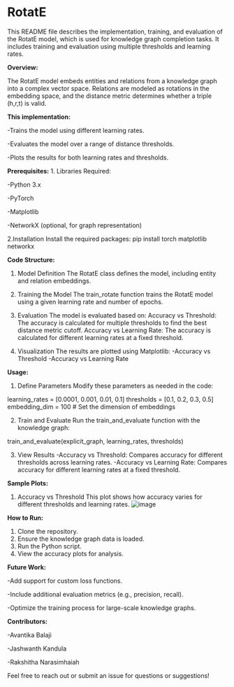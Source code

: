 # RotatE
This README file describes the implementation, training, and evaluation of the RotatE model, which is used for knowledge graph completion tasks. It includes training and evaluation using multiple thresholds and learning rates.

**Overview:**

The RotatE model embeds entities and relations from a knowledge graph into a complex vector space. Relations are modeled as rotations in the embedding space, and the distance metric determines whether a triple (h,r,t) is valid.


**This implementation:**

-Trains the model using different learning rates.

-Evaluates the model over a range of distance thresholds.

-Plots the results for both learning rates and thresholds.


**Prerequisites:** 1. Libraries Required:

-Python 3.x

-PyTorch

-Matplotlib

-NetworkX (optional, for graph representation)

2.Installation
Install the required packages:
pip install torch matplotlib networkx


**Code Structure:**
1. Model Definition
The RotatE class defines the model, including entity and relation embeddings.

2. Training the Model
The train_rotate function trains the RotatE model using a given learning rate and number of epochs.

3. Evaluation
The model is evaluated based on:
Accuracy vs Threshold: The accuracy is calculated for multiple thresholds to find the best distance metric cutoff.
Accuracy vs Learning Rate: The accuracy is calculated for different learning rates at a fixed threshold.

4. Visualization
The results are plotted using Matplotlib:
-Accuracy vs Threshold
-Accuracy vs Learning Rate


**Usage:**
1. Define Parameters
Modify these parameters as needed in the code:

learning_rates = [0.0001, 0.001, 0.01, 0.1]
thresholds = [0.1, 0.2, 0.3, 0.5]
embedding_dim = 100  # Set the dimension of embeddings

2. Train and Evaluate
Run the train_and_evaluate function with the knowledge graph:

train_and_evaluate(explicit_graph, learning_rates, thresholds)

3. View Results
-Accuracy vs Threshold: Compares accuracy for different thresholds across learning rates.
-Accuracy vs Learning Rate: Compares accuracy for different learning rates at a fixed threshold.


**Sample Plots:**
1. Accuracy vs Threshold
This plot shows how accuracy varies for different thresholds and learning rates.
![image](https://github.com/user-attachments/assets/cbe55bf8-c7f2-4539-88ba-97c7f5ad5952)


**How to Run:**
1. Clone the repository.
2. Ensure the knowledge graph data is loaded.
3. Run the Python script.
4. View the accuracy plots for analysis.


**Future Work:**

-Add support for custom loss functions.

-Include additional evaluation metrics (e.g., precision, recall).

-Optimize the training process for large-scale knowledge graphs.


**Contributors:**

-Avantika Balaji

-Jashwanth Kandula

-Rakshitha Narasimhaiah

Feel free to reach out or submit an issue for questions or suggestions!
